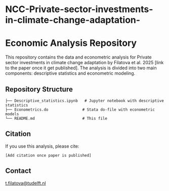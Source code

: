 # NCC-Private-sector-investments-in-climate-change-adaptation-

# Economic Analysis Repository

This repository contains the data and econometric analysis for Private sector investments in climate change adaptation by Filatova et al. 2025 [link to the paper once it get published]. The analysis is divided into two main components: descriptive statistics and econometric modeling.

## Repository Structure

```
├── Descriptive_statistics.ipynb   # Jupyter notebook with descriptive statistics
├── Econometrics.do               # Stata do-file with econometric models
└── README.md                     # This file
```




## Citation

If you use this analysis, please cite:
```
[Add citation once paper is published]
```

## Contact

t.filatova@tudelft.nl
